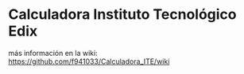 # Calculadora Instituto Tecnológico Edix

más información en la wiki: https://github.com/f941033/Calculadora_ITE/wiki
